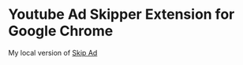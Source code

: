 # Youtube Ad Skipper Extension for Google Chrome

My local version of [Skip Ad](https://dev.to/penge/chrome-extension-that-skips-youtube-ads-steps-how-to-create-it-3ibp)